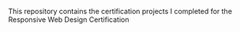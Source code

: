 This repository contains the certification projects I completed for the Responsive Web Design Certification
